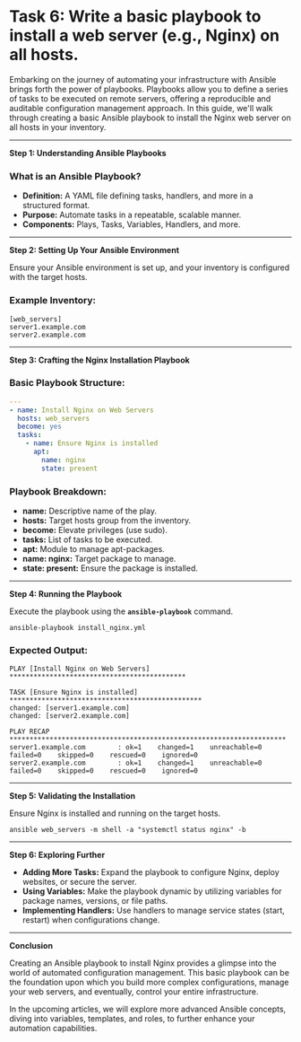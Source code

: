 # Task 6: Write a basic playbook to install a web server (e.g., Nginx) on all hosts.

Embarking on the journey of automating your infrastructure with Ansible brings forth the power of playbooks. Playbooks allow you to define a series of tasks to be executed on remote servers, offering a reproducible and auditable configuration management approach. In this guide, we'll walk through creating a basic Ansible playbook to install the Nginx web server on all hosts in your inventory.

---

**Step 1: Understanding Ansible Playbooks**

### **What is an Ansible Playbook?**

- **Definition:** A YAML file defining tasks, handlers, and more in a structured format.
- **Purpose:** Automate tasks in a repeatable, scalable manner.
- **Components:** Plays, Tasks, Variables, Handlers, and more.

---

**Step 2: Setting Up Your Ansible Environment**

Ensure your Ansible environment is set up, and your inventory is configured with the target hosts.

### **Example Inventory:**

```
[web_servers]
server1.example.com
server2.example.com
```

---

**Step 3: Crafting the Nginx Installation Playbook**

### **Basic Playbook Structure:**

```yaml
---
- name: Install Nginx on Web Servers
  hosts: web_servers
  become: yes
  tasks:
    - name: Ensure Nginx is installed
      apt:
        name: nginx
        state: present
```

### **Playbook Breakdown:**

- **name:** Descriptive name of the play.
- **hosts:** Target hosts group from the inventory.
- **become:** Elevate privileges (use sudo).
- **tasks:** List of tasks to be executed.
- **apt:** Module to manage apt-packages.
- **name: nginx:** Target package to manage.
- **state: present:** Ensure the package is installed.

---

**Step 4: Running the Playbook**

Execute the playbook using the **`ansible-playbook`** command.

```
ansible-playbook install_nginx.yml
```

### **Expected Output:**

```
PLAY [Install Nginx on Web Servers] ********************************************

TASK [Ensure Nginx is installed] ************************************************
changed: [server1.example.com]
changed: [server2.example.com]

PLAY RECAP *********************************************************************
server1.example.com        : ok=1    changed=1    unreachable=0    failed=0    skipped=0    rescued=0    ignored=0
server2.example.com        : ok=1    changed=1    unreachable=0    failed=0    skipped=0    rescued=0    ignored=0
```

---

**Step 5: Validating the Installation**

Ensure Nginx is installed and running on the target hosts.

```
ansible web_servers -m shell -a "systemctl status nginx" -b
```

---

**Step 6: Exploring Further**

- **Adding More Tasks:** Expand the playbook to configure Nginx, deploy websites, or secure the server.
- **Using Variables:** Make the playbook dynamic by utilizing variables for package names, versions, or file paths.
- **Implementing Handlers:** Use handlers to manage service states (start, restart) when configurations change.

---

**Conclusion**

Creating an Ansible playbook to install Nginx provides a glimpse into the world of automated configuration management. This basic playbook can be the foundation upon which you build more complex configurations, manage your web servers, and eventually, control your entire infrastructure.

In the upcoming articles, we will explore more advanced Ansible concepts, diving into variables, templates, and roles, to further enhance your automation capabilities.